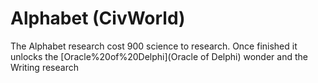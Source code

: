 # Alphabet (CivWorld)

The Alphabet research cost 900 science to research. Once finished it unlocks the [Oracle%20of%20Delphi](Oracle of Delphi) wonder and the Writing research